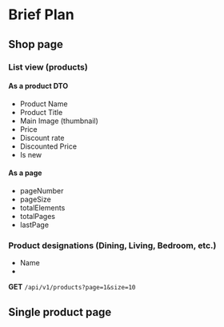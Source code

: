 # Brief Plan

## Shop page
### List view (products)

#### As a product DTO
- Product Name
- Product Title
- Main Image (thumbnail)
- Price
- Discount rate
- Discounted Price
- Is new

#### As a page
- pageNumber 
- pageSize 
- totalElements 
- totalPages 
- lastPage

### Product designations (Dining, Living, Bedroom, etc.)
- Name
- 

**GET** `/api/v1/products?page=1&size=10`


## Single product page